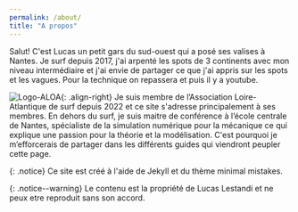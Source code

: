 ```yaml
---
permalink: /about/
title: "A propos"
---
```


Salut! C'est Lucas un petit gars du sud-ouest qui a posé ses valises à Nantes. Je surf depuis 2017, j'ai arpenté les spots de 3 continents avec mon niveau intermédiaire et j'ai envie de partager ce que j'ai appris sur les spots et les vagues. Pour la technique on repassera et puis il y a youtube.

![Logo-ALOA](/surf/assets/images/ALOA300x300.png){: .align-right}
Je suis membre de l’Association Loire-Atlantique de surf depuis 2022 et ce site s'adresse principalement à ses membres. En dehors du surf, je suis maitre de conférence à l’école centrale de Nantes, spécialiste de la simulation numérique pour la mécanique ce qui explique une passion pour la théorie et la modélisation. C'est pourquoi je m’efforcerais de partager dans les différents guides qui viendront peupler cette page.

{: .notice}
Ce site est créé à l'aide de Jekyll et du thème minimal mistakes.

{: .notice--warning}
Le contenu est la propriété de Lucas Lestandi et ne peux etre reproduit sans son accord.

